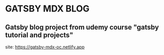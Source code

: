 # GATSBY MDX BLOG

## Gatsby blog project from udemy course "gatsby tutorial and projects"

site: https://gatsby-mdx-oc.netlify.app
